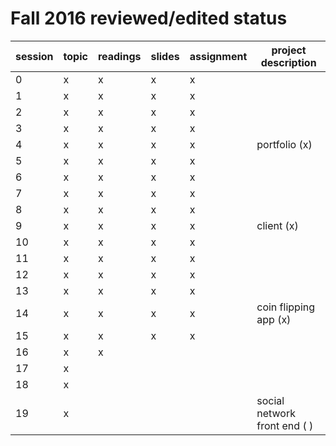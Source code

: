 # Fall 2016 reviewed/edited status

| session | topic | readings | slides | assignment | project description          |
| ------- | ----- | -------- | ------ | ---------- | ---------------------------- |
| 0       | x     | x        | x      | x          |                              |
| 1       | x     | x        | x      | x          |                              |
| 2       | x     | x        | x      | x          |                              |
| 3       | x     | x        | x      | x          |                              |
| 4       | x     | x        | x      | x          | portfolio (x)                |
| 5       | x     | x        | x      | x          |                              |
| 6       | x     | x        | x      | x          |                              |
| 7       | x     | x        | x      | x          |                              |
| 8       | x     | x        | x      | x          |                              |
| 9       | x     | x        | x      | x          | client (x)                   |
| 10      | x     | x        | x      | x          |                              |
| 11      | x     | x        | x      | x          |                              |
| 12      | x     | x        | x      | x          |                              |
| 13      | x     | x        | x      | x          |                              |
| 14      | x     | x        | x      | x          | coin flipping app (x)        |
| 15      | x     | x        | x      | x          |                              |
| 16      | x     | x        |        |            |                              |
| 17      | x     |          |        |            |                              |
| 18      | x     |          |        |            |                              |
| 19      | x     |          |        |            | social network front end ( ) |
